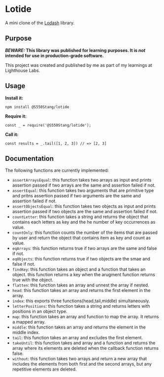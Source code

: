 # Lotide

A mini clone of the [Lodash](https://lodash.com) library.

## Purpose

**_BEWARE:_ This library was published for learning purposes. It is _not_ intended for use in production-grade software.**

This project was created and published by me as part of my learnings at Lighthouse Labs.

## Usage

**Install it:**

`npm install @S550Stang/lotide`

**Require it:**

`const _ = require('@S550Stang/lotide');`

**Call it:**

`const results = _.tail([1, 2, 3]) // => [2, 3]`

## Documentation

The following functions are currently implemented:

- `assertArraysEqual`: this function takes two arrays as input and prints assertion passed if two arrays are the same and assertion failed if not.
- `assertEqual`: this function takes two arguments that are primitive type and pritns assertion passed if two arguments are the same and assertion failed if not.
- `assertObjectsEqual`: this function takes two objects as input and prints assertion passed if two objects are the same and assertion failed if not.
- `countLetter`: this function takes a string and returns the object that contains each letters as key and the he number of key occurrences as value.
- `countOnly`: this function counts the number of the items that are passed by user and return the object that contains item as key and count as value.
- `eqArrays`: this function returns true if two arrays are the same and false if not.
- `eqObjects`: this function returns true if two objects are the smae and false if not.
- `findKey`: this function takes an object and a function that takes an object. this function returns a key when the arugment function returns true with the object.
- `flatten`: this function takes an array and unnest the array if nested.
- `head`: this function takes an array and returns the first element in the array.
- `index`: this exports three functions(head,tail,middle) simultaneously.
- `letterPositions`: this function takes a string and returns letters with positions in an object type.
- `map`: this function takes an array and function to map the array. It returns a mapped array.
- `middle`: this function takes an array and returns the element in the middle index.
- `tail`: this function takes an array and excludes the first element.
- `takeUntil`: this function takes and array and a function and returns the array where its elements are deleted when the callback function returns false.
- `without`: this function takes two arrays and return a new array that includes the elements from both first and the second arrays, but any repetitive elements are deleted.
